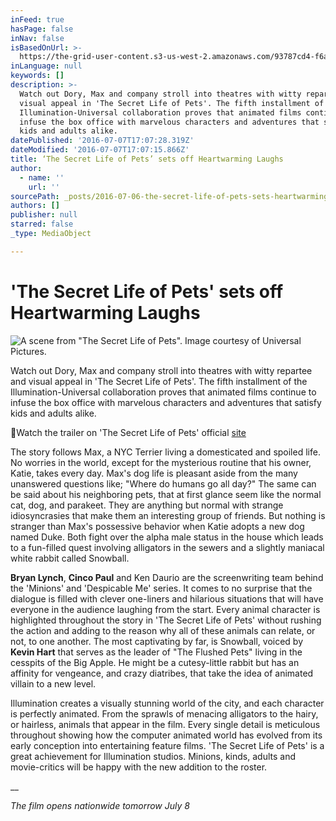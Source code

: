 ```yaml
---
inFeed: true
hasPage: false
inNav: false
isBasedOnUrl: >-
  https://the-grid-user-content.s3-us-west-2.amazonaws.com/93787cd4-f6a1-4ce6-b995-90e5d69b2bfc.jpg
inLanguage: null
keywords: []
description: >-
  Watch out Dory, Max and company stroll into theatres with witty repartee and
  visual appeal in 'The Secret Life of Pets'. The fifth installment of the
  Illumination-Universal collaboration proves that animated films continue to
  infuse the box office with marvelous characters and adventures that satisfy
  kids and adults alike.
datePublished: '2016-07-07T17:07:28.319Z'
dateModified: '2016-07-07T17:07:15.866Z'
title: ‘The Secret Life of Pets’ sets off Heartwarming Laughs
author:
  - name: ''
    url: ''
sourcePath: _posts/2016-07-06-the-secret-life-of-pets-sets-heartwarming-laughs.md
authors: []
publisher: null
starred: false
_type: MediaObject

---
```

# 'The Secret Life of Pets' sets off Heartwarming Laughs
![A scene from "The Secret Life of Pets". Image courtesy of Universal Pictures.](https://s3-us-west-2.amazonaws.com/the-grid-img/p/92125c50f8c24dc69f26acec1e4cff6b9502db45.jpg)

Watch out Dory, Max and company stroll into theatres with witty repartee and visual appeal in 'The Secret Life of Pets'. The fifth installment of the Illumination-Universal collaboration proves that animated films continue to infuse the box office with marvelous characters and adventures that satisfy kids and adults alike.

Watch the trailer on 'The Secret Life of Pets' official [site][0]

The story follows Max, a NYC Terrier living a domesticated and spoiled life. No worries in the world, except for the mysterious routine that his owner, Katie, takes every day. Max's dog life is pleasant aside from the many unanswered questions like; "Where do humans go all day?" The same can be said about his neighboring pets, that at first glance seem like the normal cat, dog, and parakeet. They are anything but normal with strange idiosyncrasies that make them an interesting group of friends. But nothing is stranger than Max's possessive behavior when Katie adopts a new dog named Duke. Both fight over the alpha male status in the house which leads to a fun-filled quest involving alligators in the sewers and a slightly maniacal white rabbit called Snowball.

**Bryan Lynch**, **Cinco Paul** and Ken Daurio are the screenwriting team behind the 'Minions' and 'Despicable Me' series. It comes to no surprise that the dialogue is filled with clever one-liners and hilarious situations that will have everyone in the audience laughing from the start. Every animal character is highlighted throughout the story in 'The Secret Life of Pets' without rushing the action and adding to the reason why all of these animals can relate, or not, to one another. The most captivating by far, is Snowball, voiced by **Kevin Hart** that serves as the leader of "The Flushed Pets" living in the cesspits of the Big Apple. He might be a cutesy-little rabbit but has an affinity for vengeance, and crazy diatribes, that take the idea of animated villain to a new level.

Illumination creates a visually stunning world of the city, and each character is perfectly animated. From the sprawls of menacing alligators to the hairy, or hairless, animals that appear in the film. Every single detail is meticulous throughout showing how the computer animated world has evolved from its early conception into entertaining feature films. 'The Secret Life of Pets' is a great achievement for Illumination studios. Minions, kinds, adults and movie-critics will be happy with the new addition to the roster.

__

_The film opens nationwide tomorrow July 8_

[0]: http://www.thesecretlifeofpets.com/videos.php